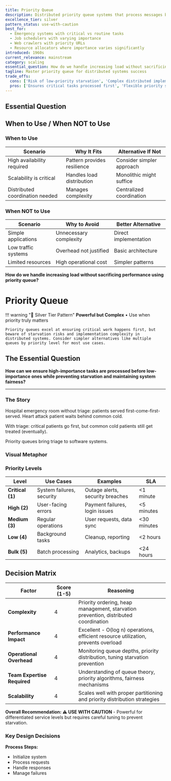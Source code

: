 ```yaml
---
title: Priority Queue
description: Distributed priority queue systems that process messages based on importance rather than arrival order
excellence_tier: silver
pattern_status: use-with-caution
best_for:
  - Emergency systems with critical vs routine tasks
  - Job schedulers with varying importance
  - Web crawlers with priority URLs
  - Resource allocators where importance varies significantly
introduced: 1960s
current_relevance: mainstream
category: scaling
essential_question: How do we handle increasing load without sacrificing performance using priority queue?
tagline: Master priority queue for distributed systems success
trade_offs:
  cons: ['Risk of low-priority starvation', 'Complex distributed implementation', 'Priority inversion problems', 'Hard to tune correctly']
  pros: ['Ensures critical tasks processed first', 'Flexible priority schemes', 'Better resource utilization under load', 'Supports emergency escalation']
---
```



## Essential Question
## When to Use / When NOT to Use

### When to Use

| Scenario | Why It Fits | Alternative If Not |
|----------|-------------|-------------------|
| High availability required | Pattern provides resilience | Consider simpler approach |
| Scalability is critical | Handles load distribution | Monolithic might suffice |
| Distributed coordination needed | Manages complexity | Centralized coordination |

### When NOT to Use

| Scenario | Why to Avoid | Better Alternative |
|----------|--------------|-------------------|
| Simple applications | Unnecessary complexity | Direct implementation |
| Low traffic systems | Overhead not justified | Basic architecture |
| Limited resources | High operational cost | Simpler patterns |
**How do we handle increasing load without sacrificing performance using priority queue?**

# Priority Queue

!!! warning "🥈 Silver Tier Pattern"
    **Powerful but Complex** • Use when priority truly matters
    
    Priority queues excel at ensuring critical work happens first, but beware of starvation risks and implementation complexity in distributed systems. Consider simpler alternatives like multiple queues by priority level for most use cases.

## The Essential Question

**How can we ensure high-importance tasks are processed before low-importance ones while preventing starvation and maintaining system fairness?**

---

### The Story

Hospital emergency room without triage: patients served first-come-first-served. Heart attack patient waits behind common cold.

With triage: critical patients go first, but common cold patients still get treated (eventually).

Priority queues bring triage to software systems.

### Visual Metaphor


### Priority Levels

| Level | Use Cases | Examples | SLA |
|-------|-----------|----------|-----|
| **Critical (1)** | System failures, security | Outage alerts, security breaches | <1 minute |
| **High (2)** | User-facing errors | Payment failures, login issues | <5 minutes |
| **Medium (3)** | Regular operations | User requests, data sync | <30 minutes |
| **Low (4)** | Background tasks | Cleanup, reporting | <2 hours |
| **Bulk (5)** | Batch processing | Analytics, backups | <24 hours |

## Decision Matrix

| Factor | Score (1-5) | Reasoning |
|--------|-------------|-----------|
| **Complexity** | 4 | Priority ordering, heap management, starvation prevention, distributed coordination |
| **Performance Impact** | 4 | Excellent - O(log n) operations, efficient resource utilization, prevents overload |
| **Operational Overhead** | 4 | Monitoring queue depths, priority distribution, tuning starvation prevention |
| **Team Expertise Required** | 4 | Understanding of queue theory, priority algorithms, fairness mechanisms |
| **Scalability** | 4 | Scales well with proper partitioning and priority distribution strategies |

**Overall Recommendation: ⚠️ USE WITH CAUTION** - Powerful for differentiated service levels but requires careful tuning to prevent starvation.

### Key Design Decisions

**Process Steps:**
- Initialize system
- Process requests  
- Handle responses
- Manage failures


